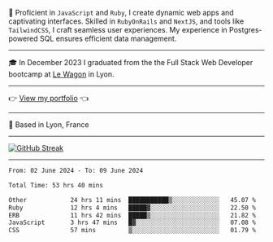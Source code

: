 📖 Proficient in `JavaScript` and `Ruby`, I create dynamic web apps and captivating interfaces. Skilled in `RubyOnRails` and `NextJS`, and tools like `TailwindCSS`, I craft seamless user experiences. My experience in Postgres-powered SQL ensures efficient data management.

***

🎓 In December 2023 I graduated from the the Full Stack Web Developer bootcamp at [Le Wagon](https://www.lewagon.com/) in Lyon.

***

👉 <a href="https://www.davidlau.dev/" target="_blank">View my portfolio</a> 👈

***

📍 Based in Lyon, France

***

[![GitHub Streak](https://streak-stats.demolab.com?user=kaimunlau&theme=github-dark&hide_border=true)](https://git.io/streak-stats)

***

<!--START_SECTION:waka-->

```txt
From: 02 June 2024 - To: 09 June 2024

Total Time: 53 hrs 40 mins

Other            24 hrs 11 mins  ███████████▒░░░░░░░░░░░░░   45.07 %
Ruby             12 hrs 4 mins   █████▓░░░░░░░░░░░░░░░░░░░   22.50 %
ERB              11 hrs 42 mins  █████▒░░░░░░░░░░░░░░░░░░░   21.82 %
JavaScript       3 hrs 47 mins   █▓░░░░░░░░░░░░░░░░░░░░░░░   07.08 %
CSS              57 mins         ▒░░░░░░░░░░░░░░░░░░░░░░░░   01.79 %
```

<!--END_SECTION:waka-->

